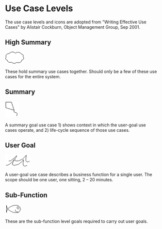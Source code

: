 # Use Case Levels

The use case levels and icons are adopted from "Writing Effective Use Cases"
by Alistair Cockburn, Object Management Group, Sep 2001.

## High Summary

![High Summary][1]

These hold summary use cases together. Should only be a few of these use
cases for the entire system.

## Summary

![Summary][2]

A summary goal use case 1) shows context in which the user-goal use cases
operate, and 2) life-cycle sequence of those use cases.

## User Goal

![User Goal][3]

A user-goal use case describes a business function for a single user. The
scope should be one user, one sitting, 2 – 20 minutes.

## Sub-Function

![Sub-Function][4]

These are the sub-function level goals required to carry out user goals.


[1]: level_cloud.png
[2]: level_kite.png
[3]: level_sea.png
[4]: level_fish.png
